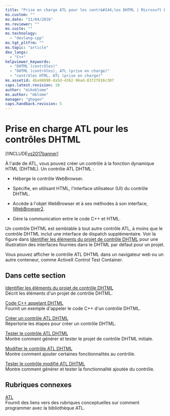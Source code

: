 ```yaml
---
title: "Prise en charge ATL pour les contr&#244;les DHTML | Microsoft Docs"
ms.custom: ""
ms.date: "11/04/2016"
ms.reviewer: ""
ms.suite: ""
ms.technology: 
  - "devlang-cpp"
ms.tgt_pltfrm: ""
ms.topic: "article"
dev_langs: 
  - "C++"
helpviewer_keywords: 
  - "DHTML (contrôles)"
  - "DHTML (contrôles), ATL (prise en charge)"
  - "contrôles HTML, ATL (prise en charge)"
ms.assetid: 4ba98098-da5d-4362-96ad-8372f816c307
caps.latest.revision: 10
author: "mikeblome"
ms.author: "mblome"
manager: "ghogen"
caps.handback.revision: 5
---
```

# Prise en charge ATL pour les contr&#244;les DHTML
[!INCLUDE[vs2017banner](../assembler/inline/includes/vs2017banner.md)]

À l'aide de ATL, vous pouvez créer un contrôle à la fonction dynamique HTML \(DHTML\).  Un contrôle ATL DHTML :  
  
-   Héberge le contrôle WebBrowser.  
  
-   Spécifie, en utilisant HTML, l'interface utilisateur \(UI\) du contrôle DHTML.  
  
-   Accède à l'objet WebBrowser et à ses méthodes à son interface, [IWebBrowser2](https://msdn.microsoft.com/en-us/library/aa752127.aspx).  
  
-   Gère la communication entre le code C\+\+ et HTML.  
  
 Un contrôle DHTML est semblable à tout autre contrôle ATL, à moins que le contrôle DHTML inclut une interface de dispatch supplémentaire.  Voir la figure dans [Identifier les éléments du projet de contrôle DHTML](../atl/identifying-the-elements-of-the-dhtml-control-project.md) pour une illustration des interfaces fournies dans le DHTML par défaut pour un projet.  
  
 Vous pouvez afficher le contrôle ATL DHTML dans un navigateur web ou un autre conteneur, comme ActiveX Control Test Container.  
  
## Dans cette section  
 [Identifier les éléments du projet de contrôle DHTML](../atl/identifying-the-elements-of-the-dhtml-control-project.md)  
 Décrit les éléments d'un projet de contrôle DHTML.  
  
 [Code C\+\+ appelant DHTML](../atl/calling-cpp-code-from-dhtml.md)  
 Fournit un exemple d'appeler le code C\+\+ d'un contrôle DHTML.  
  
 [Créer un contrôle ATL DHTML](../atl/creating-an-atl-dhtml-control.md)  
 Répertorie les étapes pour créer un contrôle DHTML.  
  
 [Tester le contrôle ATL DHTML](../atl/testing-the-atl-dhtml-control.md)  
 Montre comment générer et tester le projet de contrôle DHTML initiale.  
  
 [Modifier le contrôle ATL DHTML](../atl/modifying-the-atl-dhtml-control.md)  
 Montre comment ajouter certaines fonctionnalités au contrôle.  
  
 [Tester le contrôle modifié ATL DHTML](../atl/testing-the-modified-atl-dhtml-control.md)  
 Montre comment générer et tester la fonctionnalité ajoutée du contrôle.  
  
## Rubriques connexes  
 [ATL](../atl/active-template-library-atl-concepts.md)  
 Fournit des liens vers des rubriques conceptuelles sur comment programmer avec la bibliothèque ATL.